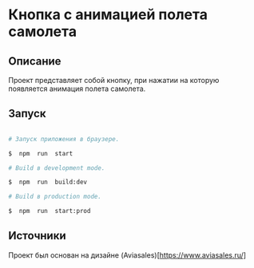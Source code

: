 
# Кнопка с анимацией полета самолета

## Описание

Проект представляет собой кнопку, при нажатии на которую появляется анимация полета самолета.

## Запуск

```bash

# Запуск приложения в браузере.

$  npm  run  start

# Build в development mode.

$  npm  run  build:dev

# Build в production mode.

$  npm  run  start:prod

```

## Источники

Проект был основан на дизайне (Aviasales)[https://www.aviasales.ru/]